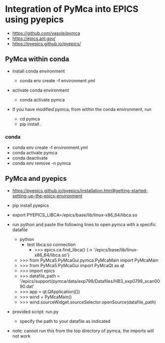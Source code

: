 # Integration of PyMca into EPICS using pyepics
* https://github.com/vasole/pymca
* https://epics.anl.gov/
* https://pyepics.github.io/pyepics/

## PyMca within conda 
* install conda environment
	* conda env create -f environment.yml

* activate conda environment 
	* conda activate pymca

* if you have modified pymca, from within the conda environment, run 
	* cd pymca
	* pip install .

### conda
* conda env create -f environment.yml
* conda activate pymca
* conda deactivate
* conda env remove -n pymca

## PyMca and pyepics
* https://pyepics.github.io/pyepics/installation.html#getting-started-setting-up-the-epics-environment
* pip install pyepics
* export PYEPICS_LIBCA=/epics/base/lib/linux-x86_64/libca.so
* run python and paste the following lines to open pymca with a specific datafile
	* python
		* test libca.so connection
			* \>>> epics.ca.find_libca()  {-> '/epics/base/lib/linux-x86_64/libca.so'}
	* \>>> from PyMca5.PyMcaGui.pymca.PyMcaMain import PyMcaMain
	* \>>> from PyMca5.PyMcaGui import PyMcaQt as qt
	* \>>> import epics
	* \>>> datafile_path = '/epics/support/pymca/data/exp798/Datafiles/HB3_exp0798_scan0090.dat'
	* \>>> app = qt.QApplication([])
	* \>>> wind = PyMcaMain()
	* \>>> wind.sourceWidget.sourceSelector.openSource(datafile_path)


* provided script: run.py
	* specify the path to your datafile as indicated

* note: cannot run this from the top directory of pymca, the imports will not work
